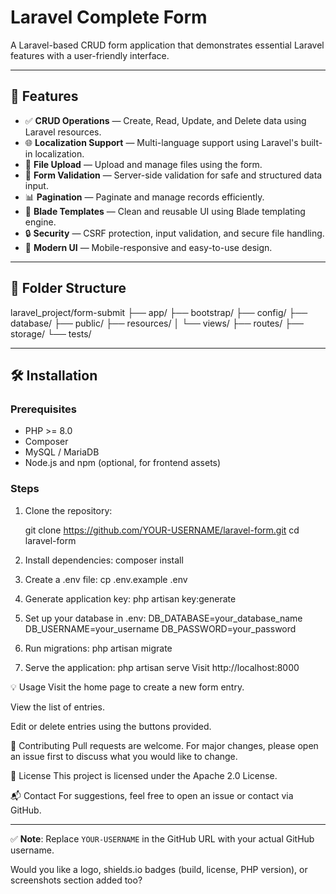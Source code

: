 # Laravel Complete Form

A Laravel-based CRUD form application that demonstrates essential Laravel features with a user-friendly interface.

---

## 🚀 Features

- ✅ **CRUD Operations** — Create, Read, Update, and Delete data using Laravel resources.
- 🌐 **Localization Support** — Multi-language support using Laravel's built-in localization.
- 📁 **File Upload** — Upload and manage files using the form.
- 📄 **Form Validation** — Server-side validation for safe and structured data input.
- 📊 **Pagination** — Paginate and manage records efficiently.
- 🎨 **Blade Templates** — Clean and reusable UI using Blade templating engine.
- 🔒 **Security** — CSRF protection, input validation, and secure file handling.
- 🔧 **Modern UI** — Mobile-responsive and easy-to-use design.

---

## 📁 Folder Structure
laravel_project/form-submit
├── app/
├── bootstrap/
├── config/
├── database/
├── public/
├── resources/
│ └── views/
├── routes/
├── storage/
└── tests/


---

## 🛠️ Installation

### Prerequisites

- PHP >= 8.0
- Composer
- MySQL / MariaDB
- Node.js and npm (optional, for frontend assets)

### Steps

1. Clone the repository:

   git clone https://github.com/YOUR-USERNAME/laravel-form.git
   cd laravel-form

2. Install dependencies:
   composer install

3. Create a .env file:
   cp .env.example .env

4. Generate application key:
   php artisan key:generate

5. Set up your database in .env:
   DB_DATABASE=your_database_name
   DB_USERNAME=your_username
   DB_PASSWORD=your_password

6. Run migrations:
   php artisan migrate

7. Serve the application:
   php artisan serve
Visit http://localhost:8000



💡 Usage
Visit the home page to create a new form entry.

View the list of entries.

Edit or delete entries using the buttons provided.


🤝 Contributing
Pull requests are welcome. For major changes, please open an issue first to discuss what you would like to change.

📄 License
This project is licensed under the Apache 2.0 License.

📬 Contact
For suggestions, feel free to open an issue or contact via GitHub.



---

✅ **Note**: Replace `YOUR-USERNAME` in the GitHub URL with your actual GitHub username.

Would you like a logo, shields.io badges (build, license, PHP version), or screenshots section added too?









